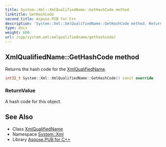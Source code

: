 ```yaml
---
title: System::Xml::XmlQualifiedName::GetHashCode method
linktitle: GetHashCode
second_title: Aspose.PUB for C++
description: 'System::Xml::XmlQualifiedName::GetHashCode method. Returns the hash code for the XmlQualifiedName in C++.'
type: docs
weight: 600
url: /cpp/system.xml/xmlqualifiedname/gethashcode/
---
```

## XmlQualifiedName::GetHashCode method


Returns the hash code for the [XmlQualifiedName](../).

```cpp
int32_t System::Xml::XmlQualifiedName::GetHashCode() const override
```


### ReturnValue

A hash code for this object.

## See Also

* Class [XmlQualifiedName](../)
* Namespace [System::Xml](../../)
* Library [Aspose.PUB for C++](../../../)
